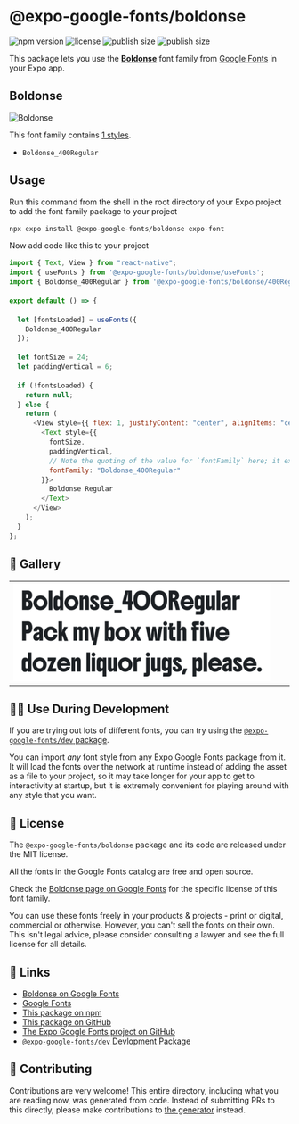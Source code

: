 # @expo-google-fonts/boldonse

![npm version](https://flat.badgen.net/npm/v/@expo-google-fonts/boldonse)
![license](https://flat.badgen.net/github/license/expo/google-fonts)
![publish size](https://flat.badgen.net/packagephobia/install/@expo-google-fonts/boldonse)
![publish size](https://flat.badgen.net/packagephobia/publish/@expo-google-fonts/boldonse)

This package lets you use the [**Boldonse**](https://fonts.google.com/specimen/Boldonse) font family from [Google Fonts](https://fonts.google.com/) in your Expo app.

## Boldonse

![Boldonse](./font-family.png)

This font family contains [1 styles](#-gallery).

- `Boldonse_400Regular`

## Usage

Run this command from the shell in the root directory of your Expo project to add the font family package to your project

```sh
npx expo install @expo-google-fonts/boldonse expo-font
```

Now add code like this to your project

```js
import { Text, View } from "react-native";
import { useFonts } from '@expo-google-fonts/boldonse/useFonts';
import { Boldonse_400Regular } from '@expo-google-fonts/boldonse/400Regular';

export default () => {

  let [fontsLoaded] = useFonts({
    Boldonse_400Regular
  });

  let fontSize = 24;
  let paddingVertical = 6;

  if (!fontsLoaded) {
    return null;
  } else {
    return (
      <View style={{ flex: 1, justifyContent: "center", alignItems: "center" }}>
        <Text style={{
          fontSize,
          paddingVertical,
          // Note the quoting of the value for `fontFamily` here; it expects a string!
          fontFamily: "Boldonse_400Regular"
        }}>
          Boldonse Regular
        </Text>
      </View>
    );
  }
};
```

## 🔡 Gallery


||||
|-|-|-|
|![Boldonse_400Regular](./400Regular/Boldonse_400Regular.ttf.png)||||


## 👩‍💻 Use During Development

If you are trying out lots of different fonts, you can try using the [`@expo-google-fonts/dev` package](https://github.com/expo/google-fonts/tree/master/font-packages/dev#readme).

You can import _any_ font style from any Expo Google Fonts package from it. It will load the fonts over the network at runtime instead of adding the asset as a file to your project, so it may take longer for your app to get to interactivity at startup, but it is extremely convenient for playing around with any style that you want.


## 📖 License

The `@expo-google-fonts/boldonse` package and its code are released under the MIT license.

All the fonts in the Google Fonts catalog are free and open source.

Check the [Boldonse page on Google Fonts](https://fonts.google.com/specimen/Boldonse) for the specific license of this font family.

You can use these fonts freely in your products & projects - print or digital, commercial or otherwise. However, you can't sell the fonts on their own. This isn't legal advice, please consider consulting a lawyer and see the full license for all details.

## 🔗 Links

- [Boldonse on Google Fonts](https://fonts.google.com/specimen/Boldonse)
- [Google Fonts](https://fonts.google.com/)
- [This package on npm](https://www.npmjs.com/package/@expo-google-fonts/boldonse)
- [This package on GitHub](https://github.com/expo/google-fonts/tree/master/font-packages/boldonse)
- [The Expo Google Fonts project on GitHub](https://github.com/expo/google-fonts)
- [`@expo-google-fonts/dev` Devlopment Package](https://github.com/expo/google-fonts/tree/master/font-packages/dev)

## 🤝 Contributing

Contributions are very welcome! This entire directory, including what you are reading now, was generated from code. Instead of submitting PRs to this directly, please make contributions to [the generator](https://github.com/expo/google-fonts/tree/master/packages/generator) instead.

